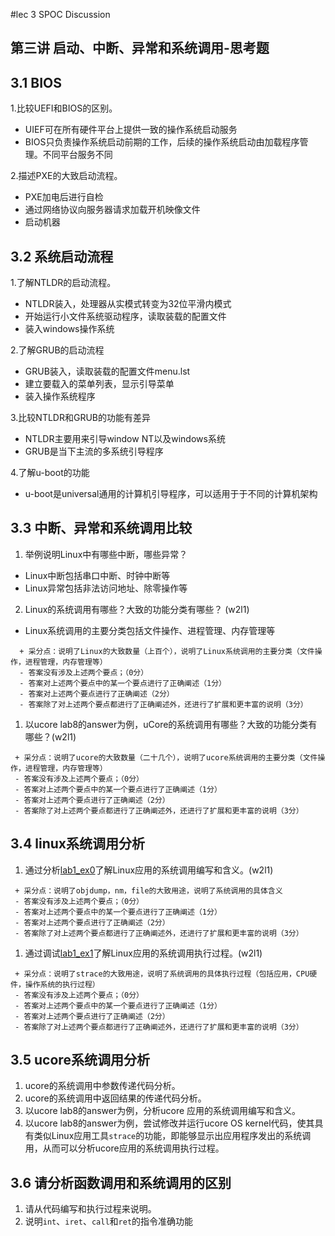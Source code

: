 #lec 3 SPOC Discussion

## 第三讲 启动、中断、异常和系统调用-思考题

## 3.1 BIOS
 1.比较UEFI和BIOS的区别。

- UIEF可在所有硬件平台上提供一致的操作系统启动服务
- BIOS只负责操作系统启动前期的工作，后续的操作系统启动由加载程序管理。不同平台服务不同 

 2.描述PXE的大致启动流程。

- PXE加电后进行自检
- 通过网络协议向服务器请求加载开机映像文件
- 启动机器

## 3.2 系统启动流程
 1.了解NTLDR的启动流程。
- NTLDR装入，处理器从实模式转变为32位平滑内模式
- 开始运行小文件系统驱动程序，读取装载的配置文件
- 装入windows操作系统

 2.了解GRUB的启动流程
- GRUB装入，读取装载的配置文件menu.lst
- 建立要载入的菜单列表，显示引导菜单
- 装入操作系统程序

 3.比较NTLDR和GRUB的功能有差异
- NTLDR主要用来引导window NT以及windows系统
- GRUB是当下主流的多系统引导程序

 4.了解u-boot的功能
- u-boot是universal通用的计算机引导程序，可以适用于于不同的计算机架构

## 3.3 中断、异常和系统调用比较
 1. 举例说明Linux中有哪些中断，哪些异常？
- Linux中断包括串口中断、时钟中断等
- Linux异常包括非法访问地址、除零操作等

 2. Linux的系统调用有哪些？大致的功能分类有哪些？  (w2l1)
- Linux系统调用的主要分类包括文件操作、进程管理、内存管理等

```
  + 采分点：说明了Linux的大致数量（上百个），说明了Linux系统调用的主要分类（文件操作，进程管理，内存管理等）
  - 答案没有涉及上述两个要点；（0分）
  - 答案对上述两个要点中的某一个要点进行了正确阐述（1分）
  - 答案对上述两个要点进行了正确阐述（2分）
  - 答案除了对上述两个要点都进行了正确阐述外，还进行了扩展和更丰富的说明（3分）
 ```
 
 1. 以ucore lab8的answer为例，uCore的系统调用有哪些？大致的功能分类有哪些？(w2l1)
 
 ```
  + 采分点：说明了ucore的大致数量（二十几个），说明了ucore系统调用的主要分类（文件操作，进程管理，内存管理等）
  - 答案没有涉及上述两个要点；（0分）
  - 答案对上述两个要点中的某一个要点进行了正确阐述（1分）
  - 答案对上述两个要点进行了正确阐述（2分）
  - 答案除了对上述两个要点都进行了正确阐述外，还进行了扩展和更丰富的说明（3分）
 ```
 
## 3.4 linux系统调用分析
 1. 通过分析[lab1_ex0](https://github.com/chyyuu/ucore_lab/blob/master/related_info/lab1/lab1-ex0.md)了解Linux应用的系统调用编写和含义。(w2l1)
 

 ```
  + 采分点：说明了objdump，nm，file的大致用途，说明了系统调用的具体含义
  - 答案没有涉及上述两个要点；（0分）
  - 答案对上述两个要点中的某一个要点进行了正确阐述（1分）
  - 答案对上述两个要点进行了正确阐述（2分）
  - 答案除了对上述两个要点都进行了正确阐述外，还进行了扩展和更丰富的说明（3分）
 
 ```
 
 1. 通过调试[lab1_ex1](https://github.com/chyyuu/ucore_lab/blob/master/related_info/lab1/lab1-ex1.md)了解Linux应用的系统调用执行过程。(w2l1)
 

 ```
  + 采分点：说明了strace的大致用途，说明了系统调用的具体执行过程（包括应用，CPU硬件，操作系统的执行过程）
  - 答案没有涉及上述两个要点；（0分）
  - 答案对上述两个要点中的某一个要点进行了正确阐述（1分）
  - 答案对上述两个要点进行了正确阐述（2分）
  - 答案除了对上述两个要点都进行了正确阐述外，还进行了扩展和更丰富的说明（3分）
 ```
 
## 3.5 ucore系统调用分析
 1. ucore的系统调用中参数传递代码分析。
 1. ucore的系统调用中返回结果的传递代码分析。
 1. 以ucore lab8的answer为例，分析ucore 应用的系统调用编写和含义。
 1. 以ucore lab8的answer为例，尝试修改并运行ucore OS kernel代码，使其具有类似Linux应用工具`strace`的功能，即能够显示出应用程序发出的系统调用，从而可以分析ucore应用的系统调用执行过程。
 
## 3.6 请分析函数调用和系统调用的区别
 1. 请从代码编写和执行过程来说明。
   1. 说明`int`、`iret`、`call`和`ret`的指令准确功能
 
